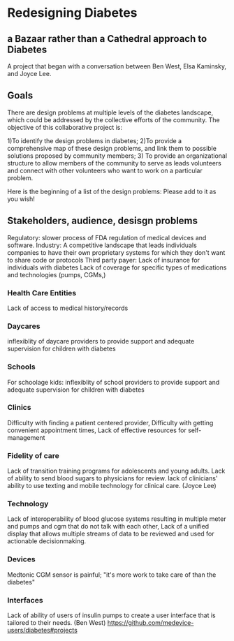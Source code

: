 

# Redesigning Diabetes
## a Bazaar rather than a Cathedral approach to Diabetes

A project that began with a conversation between Ben West, Elsa Kaminsky, and Joyce Lee.

## Goals
There are design problems at multiple levels of the diabetes landscape, which could be addressed by the collective efforts of the  community. The objective of this collaborative project is:

1)To identify the design problems in diabetes;
2)To provide a comprehensive map of these design problems, and link them to possible solutions proposed by community members;
3) To provide an organizational structure to allow members of the community to serve as leads volunteers and connect with other volunteers who want to work on a particular problem.

Here is the beginning of a list of the design problems: Please add to it as you wish! 

## Stakeholders, audience, desisgn problems
Regulatory: slower process of FDA regulation of medical devices and software.
Industry: A competitive landscape that leads individuals companies to have their own proprietary systems for which they don't want to share code or protocols
Third party payer: Lack of insurance for individuals with diabetes
Lack of coverage for specific types of medications and technologies (pumps, CGMs,)

### Health Care Entities
Lack of access to medical history/records
### Daycares
inflexiblity of daycare providers to provide support and adequate supervision for children with diabetes
### Schools
For schoolage kids: inflexiblity of school providers to provide support and adequate supervision for children with diabetes
### Clinics
Difficulty with finding a patient centered provider, Difficulty with getting convenient appointment times, Lack of effective resources for self-management
### Fidelity of care
Lack of transition training programs for adolescents and young adults. Lack of ability to send blood sugars to physicians for review.  lack of clinicians' ability to use texting and mobile technology for clinical care.  (Joyce Lee)
### Technology
Lack of interoperability of blood glucose systems resulting in multiple meter and pumps and cgm that do not talk with each other,
Lack of a unified display that allows multiple streams of data to be reviewed and used for actionable decisionmaking. 
### Devices
Medtonic CGM sensor is painful; "it's more work to take care of than the diabetes"

### Interfaces
Lack of ability of users of insulin pumps to create a user interface that is tailored to their needs. (Ben West) https://github.com/medevice-users/diabetes#projects

